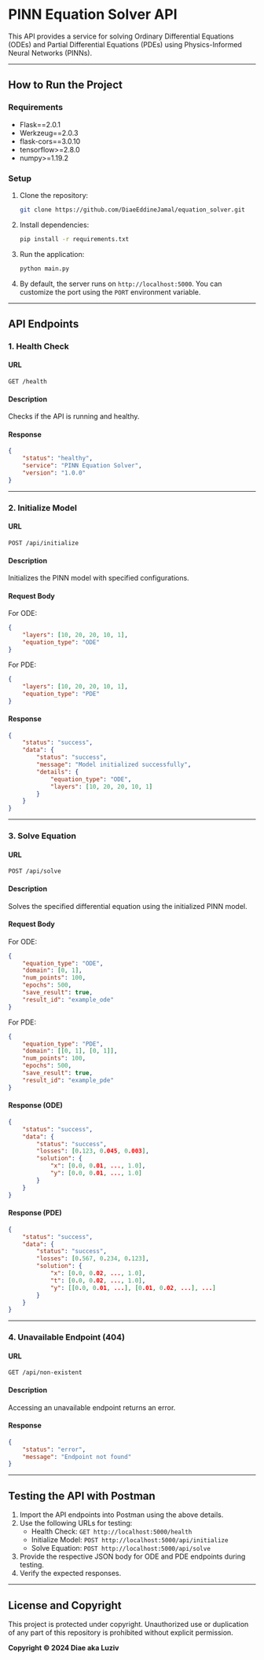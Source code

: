 # PINN Equation Solver API

This API provides a service for solving Ordinary Differential Equations (ODEs) and Partial Differential Equations (PDEs) using Physics-Informed Neural Networks (PINNs).

---

## **How to Run the Project**

### **Requirements**

- Flask==2.0.1
- Werkzeug==2.0.3
- flask-cors==3.0.10
- tensorflow>=2.8.0
- numpy>=1.19.2

### **Setup**

1. Clone the repository:

   ```bash
   git clone https://github.com/DiaeEddineJamal/equation_solver.git
   
   ```

2. Install dependencies:

   ```bash
   pip install -r requirements.txt
   ```

3. Run the application:

   ```bash
   python main.py
   ```

4. By default, the server runs on `http://localhost:5000`. You can customize the port using the `PORT` environment variable.

---

## **API Endpoints**

### **1. Health Check**

#### **URL**

`GET /health`

#### **Description**

Checks if the API is running and healthy.

#### **Response**

```json
{
    "status": "healthy",
    "service": "PINN Equation Solver",
    "version": "1.0.0"
}
```

---

### **2. Initialize Model**

#### **URL**

`POST /api/initialize`

#### **Description**

Initializes the PINN model with specified configurations.

#### **Request Body**

For ODE:

```json
{
    "layers": [10, 20, 20, 10, 1],
    "equation_type": "ODE"
}
```

For PDE:

```json
{
    "layers": [10, 20, 20, 10, 1],
    "equation_type": "PDE"
}
```

#### **Response**

```json
{
    "status": "success",
    "data": {
        "status": "success",
        "message": "Model initialized successfully",
        "details": {
            "equation_type": "ODE",
            "layers": [10, 20, 20, 10, 1]
        }
    }
}
```

---

### **3. Solve Equation**

#### **URL**

`POST /api/solve`

#### **Description**

Solves the specified differential equation using the initialized PINN model.

#### **Request Body**

For ODE:

```json
{
    "equation_type": "ODE",
    "domain": [0, 1],
    "num_points": 100,
    "epochs": 500,
    "save_result": true,
    "result_id": "example_ode"
}
```

For PDE:

```json
{
    "equation_type": "PDE",
    "domain": [[0, 1], [0, 1]],
    "num_points": 100,
    "epochs": 500,
    "save_result": true,
    "result_id": "example_pde"
}
```

#### **Response (ODE)**

```json
{
    "status": "success",
    "data": {
        "status": "success",
        "losses": [0.123, 0.045, 0.003],
        "solution": {
            "x": [0.0, 0.01, ..., 1.0],
            "y": [0.0, 0.01, ..., 1.0]
        }
    }
}
```

#### **Response (PDE)**

```json
{
    "status": "success",
    "data": {
        "status": "success",
        "losses": [0.567, 0.234, 0.123],
        "solution": {
            "x": [0.0, 0.02, ..., 1.0],
            "t": [0.0, 0.02, ..., 1.0],
            "y": [[0.0, 0.01, ...], [0.01, 0.02, ...], ...]
        }
    }
}
```

---

### **4. Unavailable Endpoint (404)**

#### **URL**

`GET /api/non-existent`

#### **Description**

Accessing an unavailable endpoint returns an error.

#### **Response**

```json
{
    "status": "error",
    "message": "Endpoint not found"
}
```

---

## **Testing the API with Postman**

1. Import the API endpoints into Postman using the above details.
2. Use the following URLs for testing:
   - Health Check: `GET http://localhost:5000/health`
   - Initialize Model: `POST http://localhost:5000/api/initialize`
   - Solve Equation: `POST http://localhost:5000/api/solve`
3. Provide the respective JSON body for ODE and PDE endpoints during testing.
4. Verify the expected responses.

---

## **License and Copyright**

This project is protected under copyright. Unauthorized use or duplication of any part of this repository is prohibited without explicit permission.

**Copyright © 2024 Diae aka Luziv**

